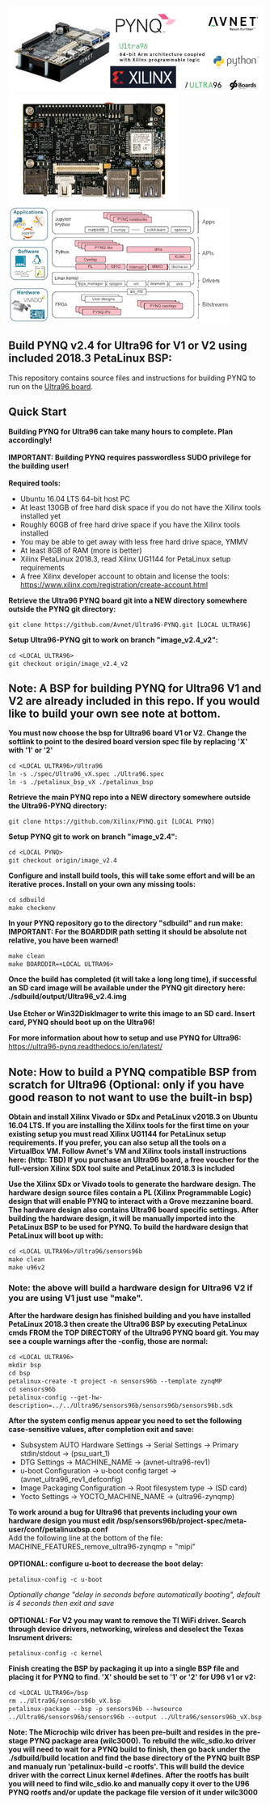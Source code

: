 ![alt tag](./ultra96-pynq.png)\
![alt tag](./ultra96_v2-pynq.png)
![alt tag](./software.png)
## Build PYNQ v2.4 for Ultra96 for V1 or V2 using included 2018.3 PetaLinux BSP:
This repository contains source files and instructions for building PYNQ to run on the 
[Ultra96 board](http://zedboard.org/product/ultra96).
## Quick Start
**Building PYNQ for Ultra96 can take many hours to complete.  Plan accordingly!**\
\
**IMPORTANT: Building PYNQ requires passwordless SUDO privilege for the building user!**\
\
**Required tools:**
* Ubuntu 16.04 LTS 64-bit host PC
* At least 130GB of free hard disk space if you do not have the Xilinx tools installed yet
* Roughly 60GB of free hard drive space if you have the Xilinx tools installed
* You may be able to get away with less free hard drive space, YMMV
* At least 8GB of RAM (more is better)
* Xilinx PetaLinux 2018.3, read Xilinx UG1144 for PetaLinux setup requirements
* A free Xilinx developer account to obtain and license the tools: https://www.xilinx.com/registration/create-account.html

**Retrieve the Ultra96 PYNQ board git into a NEW directory somewhere outside the PYNQ git directory:**
```shell
git clone https://github.com/Avnet/Ultra96-PYNQ.git [LOCAL ULTRA96]
```
**Setup Ultra96-PYNQ git to work on branch "image_v2.4_v2":**
```shell
cd <LOCAL ULTRA96>
git checkout origin/image_v2.4_v2
```
## Note: A BSP for building PYNQ for Ultra96 V1 and V2 are already included in this repo.  If you would like to build your own see note at bottom.

**You must now choose the bsp for Ultra96 board V1 or V2.  Change the softlink to point to the desired board version spec file by replacing 'X' with '1' or '2'**
```shell
cd <LOCAL ULTRA96>/Ultra96
ln -s ./spec/Ultra96_vX.spec ./Ultra96.spec
ln -s ./petalinux_bsp_vX ./petalinux_bsp
```
**Retrieve the main PYNQ repo into a NEW directory somewhere outside the Ultra96-PYNQ directory:**
```shell
git clone https://github.com/Xilinx/PYNQ.git [LOCAL PYNQ]
```
**Setup PYNQ git to work on branch "image_v2.4":**
```shell
cd <LOCAL PYNQ>
git checkout origin/image_v2.4
```
**Configure and install build tools, this will take some effort and will be an iterative proces. Install on your own any missing tools:**
```shell
cd sdbuild
make checkenv
```
**In your PYNQ repository go to the directory "sdbuild" and run make:**\
**IMPORTANT: For the BOARDDIR path setting it should be absolute not relative, you have been warned!**
```shell
make clean
make BOARDDIR=<LOCAL ULTRA96>
```
**Once the build has completed (it will take a long long time), if successful an SD card image will be available under the PYNQ git directory here: ./sdbuild/output/Ultra96_v2.4.img**
\
\
**Use Etcher or Win32DiskImager to write this image to an SD card.  Insert card, PYNQ should boot up on the Ultra96!**

**For more information about how to setup and use PYNQ for Ultra96:** https://ultra96-pynq.readthedocs.io/en/latest/

## Note: How to build a PYNQ compatible BSP from scratch for Ultra96 (Optional: only if you have good reason to not want to use the built-in bsp)

**Obtain and install Xilinx Vivado or SDx and PetaLinux v2018.3 on Ubuntu 16.04 LTS. If you are installing the Xilinx tools for the first time on your existing setup you must read Xilinx UG1144 for PetaLinux setup requirements.  If you prefer, you can also setup all the tools on a VirtualBox VM.  Follow Avnet's VM and Xilinx tools install instructions here: (http: TBD) If you purchase an Ultra96 board, a free voucher for the full-version Xilinx SDX tool suite and PetaLinux 2018.3 is included**

**Use the Xilinx SDx or Vivado tools to generate the hardware design.  The hardware design source files contain a PL (Xilinx Programmable Logic) design that will enable PYNQ to interact with a Grove mezzanine board.  The hardware design also contains Ultra96 board specific settings.  After building the hardware design, it will be manually imported into the PetaLinux BSP to be used for PYNQ.  To build the hardware design that PetaLinux will boot up with:**
```shell
cd <LOCAL ULTRA96>/Ultra96/sensors96b
make clean
make u96v2
```
### Note: the above will build a hardware design for Ultra96 V2 if you are using V1 just use "make".

**After the hardware design has finished building and you have installed PetaLinux 2018.3 then create the Ultra96 BSP by executing PetaLinux cmds FROM the TOP DIRECTORY of the Ultra96 PYNQ board git. You may see a couple warnings after the -config, those are normal:**
```shell
cd <LOCAL ULTRA96>
mkdir bsp
cd bsp
petalinux-create -t project -n sensors96b --template zynqMP
cd sensors96b
petalinux-config --get-hw-description=../../Ultra96/sensors96b/sensors96b/sensors96b.sdk
```
**After the system config menus appear you need to set the following case-sensitive values, after completion exit and save:**
* Subsystem AUTO Hardware Settings → Serial Settings → Primary stdin/stdout → (psu_uart_1)
* DTG Settings → MACHINE_NAME → (avnet-ultra96-rev1)
* u-boot Configuration → u-boot config target → (avnet_ultra96_rev1_defconfig)
* Image Packaging Configuration → Root filesystem type → (SD card)
* Yocto Settings → YOCTO_MACHINE_NAME → (ultra96-zynqmp)

**To work around a bug for Ultra96 that prevents including your own hardware design you must edit <LOCAL ULTRA96>/bsp/sensors96b/project-spec/meta-user/conf/petalinuxbsp.conf**\
Add the following line at the bottom of the file:  MACHINE_FEATURES_remove_ultra96-zynqmp = "mipi"\
\
**OPTIONAL: configure u-boot to decrease the boot delay:**
```shell
petalinux-config -c u-boot
```
*Optionally change "delay in seconds before automatically booting", default is 4 seconds then exit and save*\
\
**OPTIONAL: For V2 you may want to remove the TI WiFi driver. Search through device drivers, networking, wireless and deselect the Texas Insrument drivers:**
```shell
petalinux-config -c kernel
```
**Finish creating the BSP by packaging it up into a single BSP file and placing it for PYNQ to find. 'X' should be set to '1' or '2' for U96 v1 or v2:**
```shell
cd <LOCAL ULTRA96>/bsp
rm ../Ultra96/sensors96b_vX.bsp
petalinux-package --bsp -p sensors96b --hwsource ../Ultra96/sensors96b/sensors96b --output ../Ultra96/sensors96b_vX.bsp
```

**Note: The Microchip wilc driver has been pre-built and resides in the pre-stage PYNQ package area (wilc3000).  To rebuild the wilc_sdio.ko driver you will need to wait for a PYNQ build to finish, then go back under the ./sdbuild/build location and find the base directory of the PYNQ built BSP and manualy run 'petalinux-build -c rootfs'.  This will build the device driver with the correct Linux kernel #defines.  After the rootfs has built you will need to find wilc_sdio.ko and manually copy it over to the U96 PYNQ rootfs and/or update the package file version of it under wilc3000**
